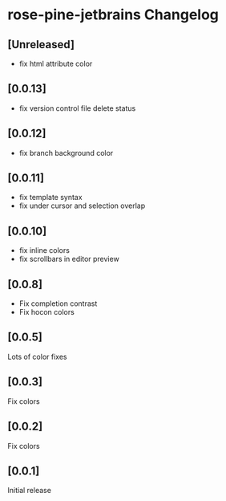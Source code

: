 <!-- Keep a Changelog guide -> https://keepachangelog.com -->

# rose-pine-jetbrains Changelog

## [Unreleased]
* fix html attribute color

## [0.0.13]
- fix version control file delete status

## [0.0.12]
- fix branch background color

## [0.0.11]
- fix template syntax
- fix under cursor and selection overlap

## [0.0.10]
- fix inline colors
- fix scrollbars in editor preview

## [0.0.8]
- Fix completion contrast
- Fix hocon colors

## [0.0.5]
Lots of color fixes

## [0.0.3]
Fix colors

## [0.0.2]
Fix colors

## [0.0.1]
Initial release

